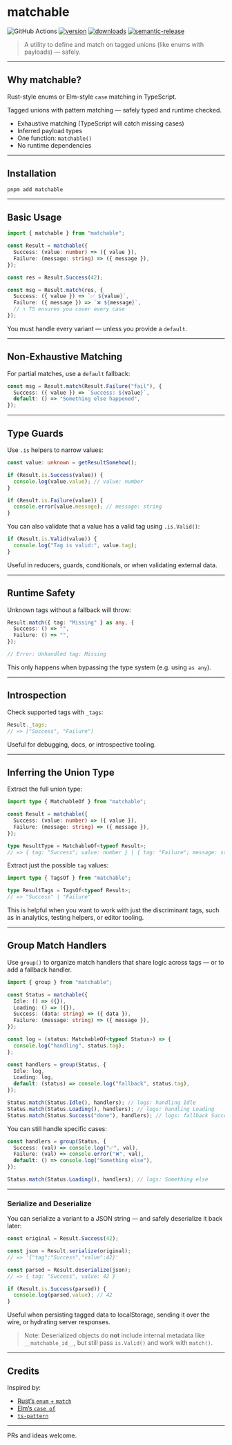 # matchable

![GitHub Actions](https://img.shields.io/github/actions/workflow/status/jimmy-guzman/matchable/cd.yml?style=flat-square&logo=github-actions)
[![version](https://img.shields.io/npm/v/matchable.svg?logo=npm&style=flat-square)](https://www.npmjs.com/package/matchable)
[![downloads](https://img.shields.io/npm/dm/matchable.svg?logo=npm&style=flat-square)](https://www.npmtrends.com/matchable)
[![semantic-release](https://img.shields.io/badge/semantic--release-automated-blueviolet?style=flat-square)](https://semantic-release.gitbook.io)

> A utility to define and match on tagged unions (like enums with payloads) — safely.

---

## Why matchable?

Rust-style enums or Elm-style `case` matching in TypeScript.

Tagged unions with pattern matching — safely typed and runtime checked.

- Exhaustive matching (TypeScript will catch missing cases)
- Inferred payload types
- One function: `matchable()`
- No runtime dependencies

---

## Installation

```sh
pnpm add matchable
```

---

## Basic Usage

```ts
import { matchable } from "matchable";

const Result = matchable({
  Success: (value: number) => ({ value }),
  Failure: (message: string) => ({ message }),
});

const res = Result.Success(42);

const msg = Result.match(res, {
  Success: ({ value }) => `✅ ${value}`,
  Failure: ({ message }) => `❌ ${message}`,
  // ↑ TS ensures you cover every case
});
```

You must handle every variant — unless you provide a `default`.

---

## Non-Exhaustive Matching

For partial matches, use a `default` fallback:

```ts
const msg = Result.match(Result.Failure("fail"), {
  Success: ({ value }) => `Success: ${value}`,
  default: () => "Something else happened",
});
```

---

## Type Guards

Use `.is` helpers to narrow values:

```ts
const value: unknown = getResultSomehow();

if (Result.is.Success(value)) {
  console.log(value.value); // value: number
}

if (Result.is.Failure(value)) {
  console.error(value.message); // message: string
}
```

You can also validate that a value has a valid tag using `.is.Valid()`:

```ts
if (Result.is.Valid(value)) {
  console.log("Tag is valid:", value.tag);
}
```

Useful in reducers, guards, conditionals, or when validating external data.

---

## Runtime Safety

Unknown tags without a fallback will throw:

```ts
Result.match({ tag: "Missing" } as any, {
  Success: () => "",
  Failure: () => "",
});

// Error: Unhandled tag: Missing
```

This only happens when bypassing the type system (e.g. using `as any`).

---

## Introspection

Check supported tags with `_tags`:

```ts
Result._tags;
// => ["Success", "Failure"]
```

Useful for debugging, docs, or introspective tooling.

---

## Inferring the Union Type

Extract the full union type:

```ts
import type { MatchableOf } from "matchable";

const Result = matchable({
  Success: (value: number) => ({ value }),
  Failure: (message: string) => ({ message }),
});

type ResultType = MatchableOf<typeof Result>;
// => { tag: "Success"; value: number } | { tag: "Failure"; message: string }
```

Extract just the possible `tag` values:

```ts
import type { TagsOf } from "matchable";

type ResultTags = TagsOf<typeof Result>;
// => "Success" | "Failure"
```

This is helpful when you want to work with just the discriminant tags, such as in analytics, testing helpers, or editor tooling.

---

## Group Match Handlers

Use `group()` to organize match handlers that share logic across tags — or to add a fallback handler.

```ts
import { group } from "matchable";

const Status = matchable({
  Idle: () => ({}),
  Loading: () => ({}),
  Success: (data: string) => ({ data }),
  Failure: (message: string) => ({ message }),
});

const log = (status: MatchableOf<typeof Status>) => {
  console.log("handling", status.tag);
};

const handlers = group(Status, {
  Idle: log,
  Loading: log,
  default: (status) => console.log("fallback", status.tag),
});

Status.match(Status.Idle(), handlers); // logs: handling Idle
Status.match(Status.Loading(), handlers); // logs: handling Loading
Status.match(Status.Success("done"), handlers); // logs: fallback Success
```

You can still handle specific cases:

```ts
const handlers = group(Status, {
  Success: (val) => console.log("✅", val),
  Failure: (val) => console.error("❌", val),
  default: () => console.log("Something else"),
});

Status.match(Status.Loading(), handlers); // logs: Something else
```

---

### Serialize and Deserialize

You can serialize a variant to a JSON string — and safely deserialize it back later:

```ts
const original = Result.Success(42);

const json = Result.serialize(original);
// => '{"tag":"Success","value":42}'

const parsed = Result.deserialize(json);
// => { tag: "Success", value: 42 }

if (Result.is.Success(parsed)) {
  console.log(parsed.value); // 42
}
```

Useful when persisting tagged data to localStorage, sending it over the wire, or hydrating server responses.

> Note: Deserialized objects do **not** include internal metadata like `__matchable_id__`, but still pass `is.Valid()` and work with `match()`.

---

## Credits

Inspired by:

- [Rust’s `enum` + `match`](https://doc.rust-lang.org/book/ch06-00-enums.html)
- [Elm’s `case of`](https://guide.elm-lang.org/types/pattern_matching.html)
- [`ts-pattern`](https://github.com/gvergnaud/ts-pattern)

---

PRs and ideas welcome.
